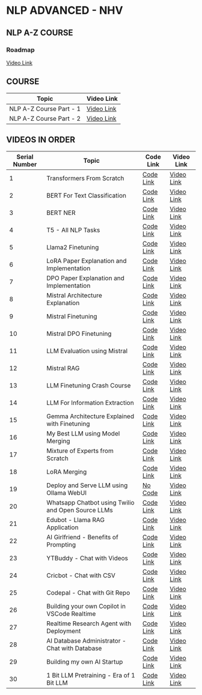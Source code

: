 # NLP ADVANCED - NHV

## NLP A-Z COURSE

### Roadmap 
[Video Link](https://youtu.be/-YZkNmG9yRQ?si=mpP9yI6dID_ftAPK)

## COURSE

| Topic                               | Video Link |
|-------------------------------------|------------|
| NLP A-Z Course Part - 1              | [Video Link](https://youtu.be/xgZzmXx80rk) |
| NLP A-Z Course Part - 2              | [Video Link](https://youtu.be/EG7pueG0ArM) |

## VIDEOS IN ORDER

| Serial Number | Topic                              | Code Link          | Video Link |
|---------------|------------------------------------|--------------------|------------|
| 1             | Transformers From Scratch         | [Code Link](https://github.com/Vasanthengineer4949/Transformer-Scratch-Translation)   | [Video Link](https://youtu.be/FEGdLzx4UAk?si=ERsRQ4xeLz_oOBsC) |
| 2             | BERT For Text Classification      | [Code Link](https://github.com/Vasanthengineer4949/NLP-Projects-NHV/tree/main/NLP_Projects/2.%20Text%20Classifier%20using%20BERT)   | [Video Link](https://youtu.be/UEq5C-orlZU?si=ZiA0hOKs-Z_aP7F9) |
| 3             | BERT NER                          | [Code Link](https://github.com/Vasanthengineer4949/NLP-Projects-NHV/tree/main/NLP_Projects/3.%20Token%20Classification%20using%20BERT)   | [Video Link](https://youtu.be/upuNaHQq-g8?si=ttwBcvbbs0RQiJmG) |
| 4             | T5 - All NLP Tasks                | [Code Link](https://github.com/Vasanthengineer4949/NLP-Projects-NHV/tree/main/NLP_Projects/4.%20FlanT5-AIO)   | [Video Link](https://www.youtube.com/live/Cxi0fbl1_C8?si=51D7Wi1THk6M-dZW) |
| 5             | Llama2 Finetuning                 | [Code Link](https://github.com/Vasanthengineer4949/NLP-Projects-NHV/tree/main/LLMs%20Related/Finetune%20Llama2%20using%20QLoRA)   | [Video Link](https://youtu.be/DiV2HmUNhRw?si=znv8y45XK6xaWPzj) |
| 6             | LoRA Paper Explanation and Implementation | [Code Link](https://github.com/Vasanthengineer4949/NLP-Projects-NHV/tree/main/Research%20Papers/1.%20LoRA) | [Video Link](https://youtu.be/r80HWjFUAGU?si=B_ALQxMCPRIy0ZLg) |
| 7             | DPO Paper Explanation and Implementation | [Code Link](https://github.com/Vasanthengineer4949/NLP-Projects-NHV/tree/main/Research%20Papers/2.%20DPO) | [Video Link](https://youtu.be/q_BvQyusEjU?si=EG-uanLvX2fRUSIh) |
| 8             | Mistral Architecture Explanation  | [Code Link](https://github.com/Vasanthengineer4949/NLP-Projects-NHV/tree/main/Research%20Papers/4.%20Mistral%20Architecture) | [Video Link](https://youtu.be/teEf4OzQ1IY?si=6hGNJHTy4Km9yLhC) |
| 9             | Mistral Finetuning                | [Code Link](https://github.com/Vasanthengineer4949/NLP-Projects-NHV/tree/main/LLMs%20Related/Finetune%20Mistral)   | [Video Link](https://youtu.be/qzWZ4kO4dXI?si=I73hIYXa1tcMKeot) |
| 10            | Mistral DPO Finetuning            | [Code Link](https://github.com/Vasanthengineer4949/NLP-Projects-NHV/tree/main/LLMs%20Related/DPO%20on%20Mistral)   | [Video Link](https://youtu.be/crXjRYbvT1U?si=c5t1PfFRjxM2rHYo) |
| 11            | LLM Evaluation using Mistral      | [Code Link](https://github.com/Vasanthengineer4949/NLP-Projects-NHV/tree/main/Langchain%20Projects/8_AI_Evaluator)   | [Video Link](https://youtu.be/RH2TVsW2dtI?si=G61U7nm5ZfEws6Gi) |
| 12            | Mistral RAG                       | [Code Link](https://github.com/Vasanthengineer4949/NLP-Projects-NHV/tree/main/Langchain%20Projects/7_AI_Financial_Advisor)   | [Video Link](https://youtu.be/Ywg_WHn17pI?si=WVYH7YTZzFZkR2yC) |
| 13            | LLM Finetuning Crash Course            | [Code Link](https://github.com/Vasanthengineer4949/NLP-Projects-NHV/tree/main/LLMs%20Related/LLM%20Crash%20Course)   | [Video Link](https://youtu.be/whbuNo6APVs?si=s2eM1PCD3xgGr-aU) |
| 14            | LLM For Information Extraction     | [Code Link](https://github.com/Vasanthengineer4949/NLP-Projects-NHV/tree/main/LLMs%20Related/Finetune%20Any%20LLM%20For%20Information%20Extraction)   | [Video Link](https://youtu.be/CBtnQ94b5GM?si=ruYToZ7e3FyRnl0P) |
| 15            | Gemma Architecture Explained with Finetuning | [Code Link](https://github.com/Vasanthengineer4949/NLP-Projects-NHV/tree/main/LLMs%20Related/Gemma) | [Video Link](https://youtu.be/cK2ffR7fcZA?si=6Eb2KFBu2aOFPWuw) |
| 16            | My Best LLM using Model Merging    | [Code Link](https://github.com/Vasanthengineer4949/NLP-Projects-NHV/tree/main/LLMs%20Related/My%20Best%20LLM)   | [Video Link](https://youtu.be/qoQowDbq8_Y?si=C6C88AOoUSQXq4k0) |
| 17            | Mixture of Experts from Scratch    | [Code Link](https://github.com/Vasanthengineer4949/NLP-Projects-NHV/tree/main/Research%20Papers/6.%20Mixture%20of%20Experts%20From%20Scratch)   | [Video Link](https://youtu.be/dxh0LjhRHO0?si=-N4qT75U9NIlfgsy) |
| 18            | LoRA Merging                       | [Code Link](https://github.com/Vasanthengineer4949/NLP-Projects-NHV/tree/main/LLMs%20Related/AI%20Psychiatrist)   | [Video Link](https://youtu.be/19D1KyTCsQI?si=RQ-izQiBIOcg_z8M) |
| 19            | Deploy and Serve LLM using Ollama WebUI | [No Code](#) | [Video Link](https://youtu.be/fnqdK7cduAM?si=H-sQxx3vjgfWgPdz) |
| 20            | Whatsapp Chatbot using Twilio and Open Source LLMs | [Code Link](https://github.com/Vasanthengineer4949/NLP-Projects-NHV/tree/main/LLMs%20Related/WhatsApp%20Chatbot%20under%2015%20mins) | [Video Link](https://youtu.be/VHrQnPEgUQA) |
| 21            | Edubot - Llama RAG Application    | [Code Link](https://github.com/Vasanthengineer4949/NLP-Projects-NHV/tree/main/Langchain%20Projects/1_Edubot)   | [Video Link](https://youtu.be/qhfPlmFHvBI?si=L3YMF-ELvbLbRvli) |
| 22            | AI Girlfriend - Benefits of Prompting | [Code Link](https://github.com/Vasanthengineer4949/NLP-Projects-NHV/tree/main/Langchain%20Projects/6_AI_Girlfriend) | [Video Link](https://youtu.be/3dY0MMJ7YZU?si=3sXsR_Q_-cU9Jbct) |
| 23            | YTBuddy - Chat with Videos        | [Code Link](https://github.com/Vasanthengineer4949/NLP-Projects-NHV/tree/main/Langchain%20Projects/3_YT_Buddy)   | [Video Link](https://youtu.be/mdooOo1AaVY?si=0BGLAoVTI-tGUJIA) |
| 24            | Cricbot - Chat with CSV           | [Code Link](https://github.com/Vasanthengineer4949/NLP-Projects-NHV/tree/main/Langchain%20Projects/4_Cricbot)   | [Video Link](https://youtu.be/eFtugUk8Fu0?si=xVEpDf6PDo8ovOL-) |
| 25            | Codepal - Chat with Git Repo      | [Code Link](https://github.com/Vasanthengineer4949/NLP-Projects-NHV/tree/main/Langchain%20Projects/9_AI_Code_Chat)   | [Video Link](https://youtu.be/gwTt2sxmSCE?si=AThaEyekPW88iBQI) |
| 26            | Building your own Copilot in VSCode Realtime | [Code Link](https://colab.research.google.com/drive/11_pMR_qSKwxAP7kWy25eiy-gknoMUVqZ?usp=sharing) | [Video Link](https://youtu.be/naHqd5-R55A) |
| 27            | Realtime Research Agent with Deployment | [Code Link](https://github.com/Vasanthengineer4949/NLP-Projects-NHV/tree/main/AI%20Projects%20using%20LLMs/1.%20Real%20Time%20Research%20Agent) | [Video Link](https://youtu.be/tjAxbMUz5c8?si=wwgkb-Meen4fMmLM) |
| 28            | AI Database Administrator - Chat with Database | [Code Link](https://github.com/Vasanthengineer4949/NLP-Projects-NHV/tree/main/AI%20Projects%20using%20LLMs/2.%20Database%20Administrator) | [Video Link](https://youtu.be/c8K4QHzaOrU?si=bjzhsWscQr8Xy01U) |
| 29            | Building my own AI Startup        | [Code Link](https://github.com/Vasanthengineer4949/NLP-Projects-NHV/tree/main/Building%20AI%20Startups%20with%20crew.AI/1.%20AI%20Stock%20Analysis%20Company)   | [Video Link](https://youtu.be/C3uZl6ZdEVg?si=WAduVZN6YCkCMWK-) |
| 30            | 1 Bit LLM Pretraining - Era of 1 Bit LLM | [Code Link](https://github.com/Vasanthengineer4949/NLP-Projects-NHV/tree/main/LLMs%20Related/Era%20of%201%20Bit%20LLMs) | [Video Link](https://youtu.be/w-Htc7sK5AU?si=KcYY6WunANrbrOHl) |
